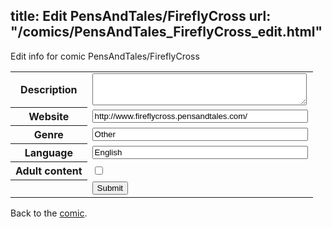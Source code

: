 title: Edit PensAndTales/FireflyCross
url: "/comics/PensAndTales_FireflyCross_edit.html"
---
Edit info for comic PensAndTales/FireflyCross

<form name="comic" action="http://gaepostmail.appspot.com/comic/" method="post">
<table class="comicinfo">
<tr>
<th>Description</th><td><textarea name="description" cols="40" rows="3"></textarea></td>
</tr>
<tr>
<th>Website</th><td><input type="text" name="url" value="http://www.fireflycross.pensandtales.com/" size="40"/></td>
</tr>
<tr>
<th>Genre</th><td><input type="text" name="genre" value="Other" size="40"/></td>
</tr>
<tr>
<th>Language</th><td><input type="text" name="language" value="English" size="40"/></td>
</tr>
<tr>
<th>Adult content</th><td><input type="checkbox" name="adult" value="adult" /></td>
</tr>
<tr>
<th></th><td>
<input type="hidden" name="comic" value="PensAndTales_FireflyCross" />
<input type="submit" name="submit" value="Submit" />
</td>
</tr>
</table>
</form>

Back to the [comic](PensAndTales_FireflyCross.html).
